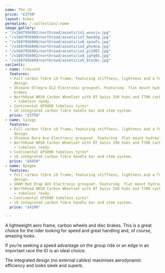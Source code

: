 ```yaml
---
name: The iO
price: "£3750"
layout: bikes
permalink: /:collection/:name
image_gallery:
- "/v1607956902/northroad/assets/io1_wxxvjx.jpg"
- "/v1607956900/northroad/assets/io7_hwoddg.jpg"
- "/v1607956900/northroad/assets/io6_spzwfs.jpg"
- "/v1607956898/northroad/assets/io3_phv4na.jpg"
- "/v1607956901/northroad/assets/io2_pi2907.jpg"
- "/v1607956902/northroad/assets/io4_iqfq95.jpg"
- "/v1607956899/northroad/assets/io5_btsnbc.jpg"
variants:
- name: Crescent
  features:
  - Full carbon fibre iO frame, featuring stiffness, lightness and a fully integrated
    design.
  - Shimano Ultegra Di2 Electronic groupset. Featuring  flat mount hydraulic disc
    brakes
  - NorthRoad NR50 Carbon Wheelset with DT Swiss 350 hubs and T700 carbon fibre rims
    - tubeless ready.
  - Continental GP5000 tubeless tyres*
  - iO integrated carbon fibre handle bar and stem system.
  price: "£3750"
- name: Syzygy
  features:
  - Full carbon fibre iO frame, featuring stiffness, lightness and a fully integrated
    design
  - Shimano Dura Ace Electronic groupset. Featuring  flat mount hydraulic disc brakes
  - NorthRoad NR50 Carbon Wheelset with DT Swiss 350 hubs and T700 carbon fibre rims
    - tubeless ready.
  - Continental GP5000 tubeless tyres*
  - iO integrated carbon fibre handle bar and stem system.
  price: "£4450"
- name: Apogee
  features:
  - Full carbon fibre iO frame, featuring stiffness, lightness and a fully integrated
    design.
  - SRAM Red Etap AXS Electronic groupset. Featuring  flat mount hydraulic disc brakes
  - NorthRoad NR50 Carbon Wheelset with DT Swiss 350 hubs and T700 carbon fibre rims
    - tubeless ready.
  - Continental GP5000 tubeless tyres*
  - iO integrated carbon fibre handle bar and stem system.
  price: "£4100"

---
```

A lightweight aero frame, carbon wheels and disc brakes. This is a great choice for the rider looking for speed and great handling and, of course, amazing looks.

If you’re seeking a speed advantage on the group ride or an edge in an important race the IO is an ideal choice.

The integrated design (no external cables) maximises aerodynamic efficiency and looks sleek and superb.
